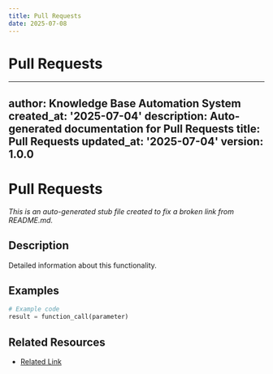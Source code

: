 ```yaml
---
title: Pull Requests
date: 2025-07-08
---
```


# Pull Requests

---
author: Knowledge Base Automation System
created_at: '2025-07-04'
description: Auto-generated documentation for Pull Requests
title: Pull Requests
updated_at: '2025-07-04'
version: 1.0.0
---

# Pull Requests

*This is an auto-generated stub file created to fix a broken link from README.md.*

## Description

Detailed information about this functionality.

## Examples

```python
# Example code
result = function_call(parameter)
```

## Related Resources

- [Related Link](./related_resource.md)

